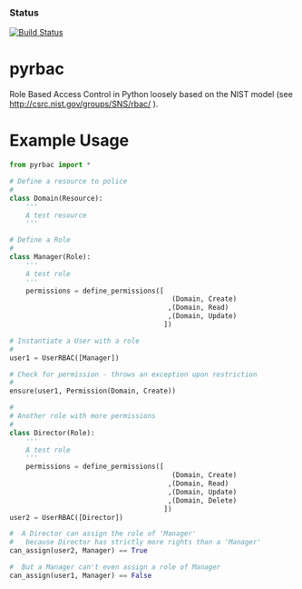 ### Status
[![Build Status](https://travis-ci.org/jldupont/pyrbac.svg?branch=master)](https://travis-ci.org/jldupont/pyrbac)

pyrbac
======

Role Based Access Control in Python loosely based on the NIST model (see http://csrc.nist.gov/groups/SNS/rbac/ ).

Example Usage
=============

```python
from pyrbac import *

# Define a resource to police
#
class Domain(Resource):
    '''
    A test resource
    '''

# Define a Role
#
class Manager(Role):
    '''
    A test role
    '''
    permissions = define_permissions([
                                        (Domain, Create)
                                       ,(Domain, Read)
                                       ,(Domain, Update)
                                      ])

# Instantiate a User with a role
#
user1 = UserRBAC([Manager])

# Check for permission - throws an exception upon restriction
#                
ensure(user1, Permission(Domain, Create))

#
# Another role with more permissions
#
class Director(Role):
    '''
    A test role
    '''
    permissions = define_permissions([
                                        (Domain, Create)
                                       ,(Domain, Read)
                                       ,(Domain, Update)
                                       ,(Domain, Delete)
                                      ])
user2 = UserRBAC([Director])

#  A Director can assign the role of 'Manager'
#   because Director has strictly more rights than a 'Manager'
can_assign(user2, Manager) == True

#  But a Manager can't even assign a role of Manager
can_assign(user1, Manager) == False
```